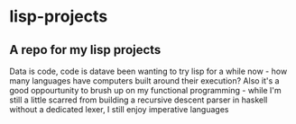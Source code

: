 # lisp-projects
## A repo for my lisp projects
Data is code, code is datave been wanting to try lisp for a while now - how many languages have computers built around their execution?
Also it's a good oppourtunity to brush up on my functional programming - while I'm still a little scarred from building a recursive descent parser in haskell without a dedicated lexer, I still enjoy imperative languages
